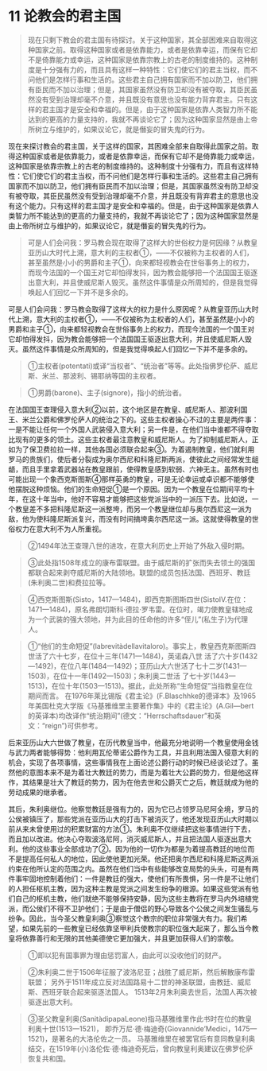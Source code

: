 # 11 论教会的君主国

> 现在只剩下教会的君主国有待探讨。关于这种国家，其全部困难来自取得这种国家之前。取得这种国家或者是依靠能力，或者是依靠幸运，而保有它却不是倚靠能力或幸运，这种国家是依靠宗教上的古老的制度维持的。这种制度是十分强有力的，而且具有这样一种特性：它们使它们的君主当权，而不问他们是怎样行事和生活的。这些君主自己拥有国家而不加以防卫，他们拥有臣民而不加以治理；但是，其国家虽然没有防卫却没有被夺取，其臣民虽然没有受到治理却毫不介意，并且既没有意思也没有能力背弃君主。只有这样的君主国才是安全和幸福的。但是，由于这种国家是依靠人类智力所不能达到的更高的力量支持的，我就不再谈论它了；因为这种国家显然是由上帝所树立与维护的，如果议论它，就是僭妄的冒失鬼的行为。

现在来探讨教会的君主国，关于这样的国家，其困难全部来自取得此国家之前。取得这种国家或者是依靠能力，或者是依靠幸运，而保有它却不是倚靠能力或幸运，这种国家是依靠宗教上的古老的制度维持的。这种制度十分强有力，而且有这样特性：它们使它们的君主当权，而不问他们是怎样行事和生活的。这些君主自己拥有国家而不加以防卫，他们拥有臣民而不加以治理；但是，其国家虽然没有防卫却没有被夺取，其臣民虽然没有受到治理却毫不介意，并且既没有背弃君主的意思也没有这个能力。只有这样的君主国才是安全和幸福的。但是，由于这种国家是依靠人类智力所不能达到的更高的力量支持的，我就不再谈论它了；因为这种国家显然是由上帝所树立与维护的，如果议论它，就是僭妄的冒失鬼的行为。

> 可是人们会问我：罗马教会现在取得了这样大的世俗权力是何因缘？从教皇亚历山大时代上溯，意大利的主权者①，——不仅被称为主权者的人们，甚至虽然是小小的男爵和主子①，向来都轻视教会在世俗事务上的权力，而现今法国的一个国王对它却怕得发抖，因为教会能够把一个法国国王驱逐出意大利，并且使威尼斯人毁灭。虽然这件事情是众所周知的，但是我觉得唤起人们回忆一下并不是多余的。

可是人们会问我：罗马教会取得了这样大的权力是什么原因呢？从教皇亚历山大时代上溯，意大利的主权者①，——不仅被称为主权者的人们，甚至虽然是小小的男爵和主子①，向来都轻视教会在世俗事务上的权力，而现今法国的一个国王对它却怕得发抖，因为教会能够把一个法国国王驱逐出意大利，并且使威尼斯人毁灭。虽然这件事情是众所周知的，但是我觉得唤起人们回忆一下并不是多余的。

>①主权者(potentati)或译“当权者”、“统治者”等等。此处指佛罗伦萨、威尼斯、米兰、那波利、锡耶纳等国的主权者。

>①男爵(barone)、主子(signore)，指小的统治者。

在法国国王查理侵入意大利②以前，这个地区是在教皇、威尼斯人、那波利国王、米兰公爵和佛罗伦萨人的统治之下的。这些主权者操心不过的主要是两件事：一是不能让任何一个外国人武装侵入意大利；另一件是，在他们当中谁都不得夺取比现有的更多的领土。这些主权者最注意教皇和威尼斯人。为了抑制威尼斯人，正如为了保卫费拉拉一样，其他各国必须联合起来③。为着遏制教皇，他们就利用罗马的贵族们，使后者分裂成为奥尔西尼和科隆尼斯两派，使彼此之间经常发生龃龉，而且手里拿着武器站在教皇跟前，使得教皇感到软弱、六神无主。虽然有时也可能出现一个象西克斯图斯④那样英勇的教皇，可是无论幸运或卓识都不能够使他摆脱这种烦恼。他们的生命短促①是一个原因。因为一个教皇在位期间平均十年，在这十年当中，他好不容易才能够把这些党派当中的一派压下去。比如说，一个教皇差不多把科隆尼斯这一派整垮，而另一个教皇继位却与奥尔西尼这一派为敌，他为使科隆尼斯派复兴，而没有时间搞垮奥尔西尼这一派。这就使得教皇的世俗权力在意大利不为人所重视。

>②1494年法王查理八世的进攻，在意大利历史上开始了外敌入侵时期。

>③此处指1508年成立的康布雷联盟。由于威尼斯的扩张而失去领土的强国都联合起来剥夺威尼斯的大陆领地。联盟的成员包括法国、西班牙、教廷(朱利奥二世)和费拉拉等。

>④西克斯图斯(Sisto，1417—1484)，即西克斯图斯四世(SistoⅣ.在位：1471—1484)，原名弗朗切斯科·德拉·罗韦雷。在位时，竭力使教皇辖地成为一个武装的强大领地，并为此目的任命他的许多“侄儿”(私生子)为代理人。

>①“他们的生命短促”(labrevitàdellavitaloro)。事实上，教皇西克斯图斯四世活了六十七岁，在位十三年(1471—1484)，英诺森八世    活了六十岁(1432—1492)，在位八年(1484—1492)；亚历山大六世活了七十二岁(1431—1503)，在位十一年(1492—1503)；朱利奥二世活    了七十岁(1443—1513)，在位十年(1503—1513)。据此，此处所称“生命短促”当指教皇在位期间而言。
在1976年莱比锡版《君主论》(F.Blaschhke的德译本》及1965年美国杜克大学版《马基雅维里主要著作集》中的《君主论》(A.Gil—bert    的英译本)均改译作“统治期间”(德文：“Herrschaftsdauer”和英文：“reign”)可供参考。

后来亚历山大六世做了教皇，在历代教皇当中，他最充分地说明一个教皇使用金钱与武力两者能够得势：他利用瓦伦蒂诺公爵作为工具，并且利用法国入侵意大利的机会，实现了各项事情，这些事情我在上面论述公爵行动的时候已经谈论过了。虽然他的意图本来不是为着壮大教廷的势力，而是为着壮大公爵的势力，但是他这样作，其结果是壮大了教廷的势力，因为在他去世和公爵灭亡之后，教廷就成为他的劳动成果的继承者。

其后，朱利奥继位。他察觉教廷是强有力的，因为它已占领罗马尼阿全境，罗马的公侯被镇压了，那些党派在亚历山大的打击下被消灭了，他还发现亚历山大时期以前从来未曾使用过的积累财富的方法①。朱利奥不仅继续把这些事情进行下去，而且加以改进。他决心夺取波洛尼阿，消灭威尼斯人，并且把法国人驱逐出意大利。他的这些事业全部成功了②。因为他的一切作为都是为着提高教廷的地位而不是提高任何私人的地位，因此使他更加光荣。他还把奥尔西尼和科隆尼斯这两派约束在他所认定的范围之内。虽然在他们当中有些能够改变局势的头头，可是有两件事牢固地控制着他们：一件是教廷的强大，使他们有所畏惧，另一件是不让他们的人担任枢机主教，因为这种主教是党派之间发生纷争的根源。如果这些党派有他们自己的枢机主教，他们就绝不能够保持安静，因为这些主教将在罗马内外培植党派，而公侯们不得不卫护他们；于是由于僧侣的野心导致各个公侯之间发生骚乱与纷争。因此，当今圣父教皇利奥③察觉这个教宗的职位非常强大有力。我们希望，如果先前的一些教皇已经依靠坚甲利兵使教宗的职位强大起来了，那么当今教皇将依靠善行和无限的其他美德使它更加强大，并且更加获得人们的崇敬。

>①即以犯有国事罪为理由惩罚富人，由此可以没收他们的财产。

>②朱利奥二世于1506年征服了波洛尼亚；战胜了威尼斯，然后解散康布雷联盟；
另外于1511年成立反对法国路易十二世的神圣联盟，由教廷、威尼斯、西班牙联合起来驱逐法国人。
1513年2月朱利奥去世后，法国人再次被驱逐出意大利。

>③圣父教皇利奥(SanitàdipapaLeone)指马基雅维里作此书时在位的教皇利奥十世(1513—1521)，
即乔万尼·德·梅迪奇(Giovannide’Medici，1475—1521)，是著名的大洛伦佐之一员。
马基雅维里在被罢官后有意同教皇利奥结交，在1519年(小)洛伦佐·德·梅迪奇死后，曾向教皇利奥建议在佛罗伦萨恢复共和国。
